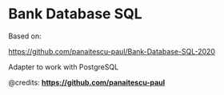 # Bank Database SQL

Based on:

https://github.com/panaitescu-paul/Bank-Database-SQL-2020

Adapter to work with PostgreSQL

@credits: **https://github.com/panaitescu-paul**